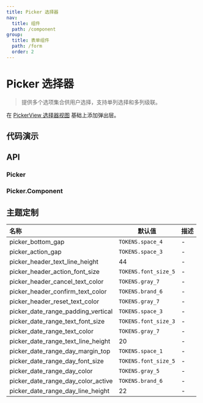 ```yaml
---
title: Picker 选择器
nav:
  title: 组件
  path: /component
group:
  title: 表单组件
  path: /form
  order: 2
---
```


# Picker 选择器

> 提供多个选项集合供用户选择，支持单列选择和多列级联。

在 [PickerView 选择器视图](./picker-view) 基础上添加弹出层。

## 代码演示

<code src="./__fixtures__/basic.tsx"></code>

## API

### Picker

### Picker.Component

## 主题定制

| 名称                               | 默认值               | 描述 |
| :--------------------------------- | -------------------- | ---- |
| picker_bottom_gap                  | `TOKENS.space_4`     | -    |
| picker_action_gap                  | `TOKENS.space_3`     | -    |
| picker_header_text_line_height     | 44                   | -    |
| picker_header_action_font_size     | `TOKENS.font_size_5` | -    |
| picker_header_cancel_text_color    | `TOKENS.gray_7`      | -    |
| picker_header_confirm_text_color   | `TOKENS.brand_6`     | -    |
| picker_header_reset_text_color     | `TOKENS.gray_7`      | -    |
| picker_date_range_padding_vertical | `TOKENS.space_3`     | -    |
| picker_date_range_text_font_size   | `TOKENS.font_size_3` | -    |
| picker_date_range_text_color       | `TOKENS.gray_7`      | -    |
| picker_date_range_text_line_height | 20                   | -    |
| picker_date_range_day_margin_top   | `TOKENS.space_1`     | -    |
| picker_date_range_day_font_size    | `TOKENS.font_size_5` | -    |
| picker_date_range_day_color        | `TOKENS.gray_5`      | -    |
| picker_date_range_day_color_active | `TOKENS.brand_6`     | -    |
| picker_date_range_day_line_height  | 22                   | -    |
